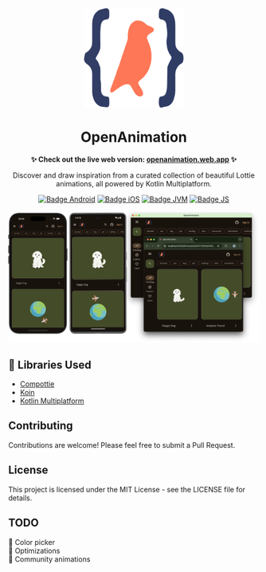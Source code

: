 <div align="center">
  <img src="readme_images/app-icon.png" alt="OpenAnimation Logo" width="200" height="200" />

  <br>

  <h1>OpenAnimation</h1>

  <p>
    <strong>✨ Check out the live web version: <a href="https://openanimation.web.app">openanimation.web.app</a> ✨</strong>
  </p>

  <p>
    Discover and draw inspiration from a curated collection of beautiful Lottie animations, all powered by Kotlin Multiplatform.
  </p>

  <div>
    <div>
      <a href="composeApp/src/androidMain"><img src="https://img.shields.io/badge/Platform-Android-brightgreen.svg?logo=android" alt="Badge Android" /></a>
      <a href="composeApp/src/iosMain"><img src="https://img.shields.io/badge/Platform-iOS%20%2F%20macOS-lightgrey.svg?logo=apple" alt="Badge iOS" /></a>
      <a href="composeApp/src/desktopMain"><img src="https://img.shields.io/badge/Platform-JVM-8A2BE2.svg?logo=openjdk" alt="Badge JVM" /></a>
      <a href="composeApp/src/jsMain"><img src="https://img.shields.io/badge/Platform-WASM%20%2F%20JS-yellow.svg?logo=javascript" alt="Badge JS" /></a>
    </div>
  </div>
    <br/>
<img src="readme_images/multiplatform_open-animation.png" alt="OpenAnimation Multiplatform"/>
  <br>
</div>


## 🙏 Libraries Used 
- [Compottie](https://github.com/alexzhirkevich/compottie)
- [Koin](https://github.com/InsertKoinIO/koin)
- [Kotlin Multiplatform](https://kotlinlang.org/docs/multiplatform.html)


## Contributing

Contributions are welcome! Please feel free to submit a Pull Request.

## License

This project is licensed under the MIT License - see the LICENSE file for details.

## TODO

🚧 Color picker<br>
🚧 Optimizations<br>
🚧 Community animations<br>
